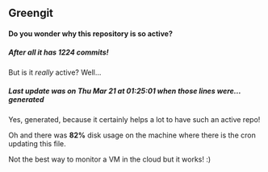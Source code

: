 ## Greengit

#### Do you wonder why this repository is so active?

##### After all it has 1224 commits!

But is it *really* active? Well...

##### Last update was on Thu Mar 21 at 01:25:01 when those lines were... generated

Yes, generated, because it certainly helps a lot to have such an active repo!

Oh and there was **82%** disk usage on the machine
where there is the cron updating this file.

Not the best way to monitor a VM in the cloud but it works! :)
